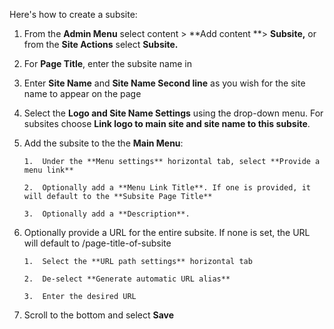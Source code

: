 Here&#39;s how to create a subsite:

1.  From the **Admin Menu** select content &gt; **Add content **&gt; **Subsite,** or from the **Site Actions** select **Subsite.**

2.  For **Page Title**, enter the subsite name in

3.  Enter **Site Name** and **Site Name Second line** as you wish for the site name to appear on the page

4.  Select the **Logo and Site Name Settings** using the drop-down menu. For subsites choose **Link logo to main site and site name to this subsite**.

5.  Add the subsite to the the **Main Menu**:

        1.  Under the **Menu settings** horizontal tab, select **Provide a menu link**

        2.  Optionally add a **Menu Link Title**. If one is provided, it will default to the **Subsite Page Title**

        3.  Optionally add a **Description**.
6.  Optionally provide a URL for the entire subsite. If none is set, the URL will default to /page-title-of-subsite

        1.  Select the **URL path settings** horizontal tab

        2.  De-select **Generate automatic URL alias**

        3.  Enter the desired URL
7.  Scroll to the bottom and select **Save**
